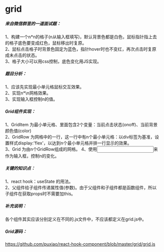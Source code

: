 # grid

##### 来自微信群里的一道面试题：  
1、构建一个n\*n的格子(n从输入框填写)，默认背景色都是白色，鼠标指针指上去的格子底色要变成红色，鼠标移出时复原。  
2、鼠标点击格子时背景色固定为蓝色，指针hover时也不变红，再次点击时复原成未点击的状态。  
3、格子大小可以用css控制，底色变化用JS实现。  

##### 题目分析：  
1、应该先实现最小单元格鼠标交互效果。  
2、实现n*\n网格效果。  
3、实现输入框控制n的值。  

##### Grid组件实现：  
1、GridItem 为最小单元格、里面包含2个变量：当前点击状态(onoff)、当前背景颜色值(color)  
2、GridRow 为网格中的一行，这一行中有n个最小单元格：以div标签为基准，设置样式display:'flex'，以达到n个最小单元格并排一行显示的效果。  
3、Grid 为由n个GridRow组成的网格。
4、使用<input type='number' />来作为输入框，控制n的变化。

##### 关键的知识点：  
1、react hook：useState 的用法。  
2、父组件给子组件传递属性值(参数)。由于父组件和子组件都是函数组件，所以子组件在获取props时不需要加this。  

##### 补充说明：  
各个组件其实应该分别定义在不同的.js文件中，不应该都定义在grid.js中。

##### Grid源码：  
https://github.com/puxiao/react-hook-component/blob/master/grid/grid.js
